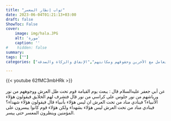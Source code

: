 ```yaml
---
title: "ثواب إنظار المعسر"
date: 2023-06-04T01:21:13+03:00
draft: false
ShowToc: False
cover:
    image: img/hala.JPG
    alt: 'صورة'
    caption: ''
#    hidden: false
summary: 
tags: [""]
categories: ["التعامل مع الآخرين وحقوقهم ومكانتهم","الإنفاق والزكاة والصدقة"]

---
```

{{< youtube 62fMC3mbHRk >}}  
 <br>
عن أبي جعفر عليه‌السلام قال :
يبعث يوم القيامة قوم تحت ظل العرش ووجوههم من نور ورياشهم من
نور جلوس على كراسي من نور قال فتشرف لهم الخلايق فيقولون هؤلاء
الأنبياء؟ فينادي مناد من تحت العرش ان ليس هؤلاء بأنبياء قال فيقولون
هؤلاء شهداء؟ فينادي مناد من تحت العرش ليس هؤلاء بشهداء ولكن هؤلاء
قوم كانوا ييسرون على المؤمنين وينظرون المعسر حتى ييسر.

